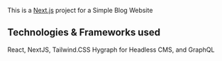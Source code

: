 This is a [Next.js](https://nextjs.org/) project for a Simple Blog Website

## Technologies & Frameworks used

React, NextJS, Tailwind.CSS
Hygraph for Headless CMS, and GraphQL
